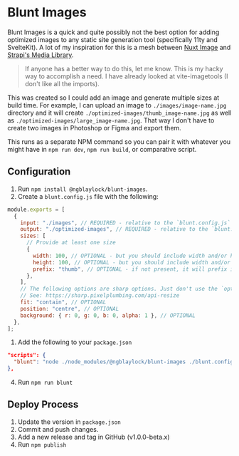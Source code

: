 # Blunt Images

Blunt Images is a quick and quite possibly not the best option for adding optimized images to any static site generation tool (specifically 11ty and SvelteKit). A lot of my inspiration for this is a mesh between [Nuxt Image](https://image.nuxtjs.org/) and [Strapi's Media Library](https://strapi.io/features/media-library).

> If anyone has a better way to do this, let me know. This is my hacky way to accomplish a need.
> I have already looked at vite-imagetools (I don't like all the imports).

This was created so I could add an image and generate multiple sizes at build time. For example, I can upload an image to `./images/image-name.jpg` directory and it will create `./optimized-images/thumb_image-name.jpg` as well as `./optimized-images/large_image-name.jpg`. That way I don't have to create two images in Photoshop or Figma and export them.

This runs as a separate NPM command so you can pair it with whatever you might have in `npm run dev`, `npm run build`, or comparative script.

## Configuration

1. Run `npm install @ngblaylock/blunt-images`.
2. Create a `blunt.config.js` file with the following:

```js
module.exports = [
  {
    input: "./images", // REQUIRED - relative to the `blunt.config.js` file
    output: "./optimized-images", // REQUIRED - relative to the `blunt.config.js` file
    sizes: [
      // Provide at least one size
      {
        width: 100, // OPTIONAL - but you should include width and/or height
        height: 100, // OPTIONAL - but you should include width and/or height
        prefix: "thumb", // OPTIONAL - if not present, it will prefix it with a combination of width and height. The width and height prefix will not always be the output file size depending on the fit option passed in.
      },
    ],
    // The following options are sharp options. Just don't use the `options.width` or `options.height` otherwise it will break (that is what the sizes array is for).
    // See: https://sharp.pixelplumbing.com/api-resize
    fit: "contain", // OPTIONAL
    position: "centre", // OPTIONAL
    background: { r: 0, g: 0, b: 0, alpha: 1 }, // OPTIONAL
  },
];
```

1. Add the following to your `package.json`

```json
"scripts": {
  "blunt": "node ./node_modules/@ngblaylock/blunt-images ./blunt.config.js"
},
```

4. Run `npm run blunt`

## Deploy Process

1. Update the version in `package.json`
2. Commit and push changes.
3. Add a new release and tag in GitHub (v1.0.0-beta.x)
4. Run `npm publish`
